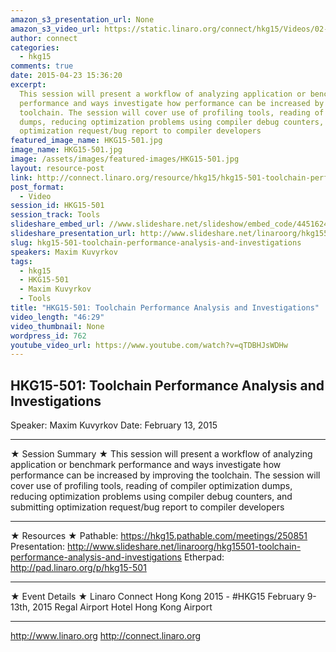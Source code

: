 ```yaml
---
amazon_s3_presentation_url: None
amazon_s3_video_url: https://static.linaro.org/connect/hkg15/Videos/02-13-Friday/160030%20HKG%2015%20501%20Toolchain%20Performance%20analysis%20and%20Investigations.mp4
author: connect
categories:
  - hkg15
comments: true
date: 2015-04-23 15:36:20
excerpt:
  This session will present a workflow of analyzing application or benchmark
  performance and ways investigate how performance can be increased by improving the
  toolchain. The session will cover use of profiling tools, reading of compiler optimization
  dumps, reducing optimization problems using compiler debug counters, and submitting
  optimization request/bug report to compiler developers
featured_image_name: HKG15-501.jpg
image_name: HKG15-501.jpg
image: /assets/images/featured-images/HKG15-501.jpg
layout: resource-post
link: http://connect.linaro.org/resource/hkg15/hkg15-501-toolchain-performance-analysis-and-investigations/
post_format:
  - Video
session_id: HKG15-501
session_track: Tools
slideshare_embed_url: //www.slideshare.net/slideshow/embed_code/44516240
slideshare_presentation_url: http://www.slideshare.net/linaroorg/hkg15501-toolchain-performance-analysis-and-investigations
slug: hkg15-501-toolchain-performance-analysis-and-investigations
speakers: Maxim Kuvyrkov
tags:
  - hkg15
  - HKG15-501
  - Maxim Kuvyrkov
  - Tools
title: "HKG15-501: Toolchain Performance Analysis and Investigations"
video_length: "46:29"
video_thumbnail: None
wordpress_id: 762
youtube_video_url: https://www.youtube.com/watch?v=qTDBHJsWDHw
---
```


## HKG15-501: Toolchain Performance Analysis and Investigations

Speaker: Maxim Kuvyrkov
Date: February 13, 2015

---

★ Session Summary ★
This session will present a workflow of analyzing application or benchmark performance and ways investigate how performance can be increased by improving the toolchain. The session will cover use of profiling tools, reading of compiler optimization dumps, reducing optimization problems using compiler debug counters, and submitting optimization request/bug report to compiler developers

---

★ Resources ★
Pathable: https://hkg15.pathable.com/meetings/250851
Presentation: http://www.slideshare.net/linaroorg/hkg15501-toolchain-performance-analysis-and-investigations
Etherpad: http://pad.linaro.org/p/hkg15-501

---

★ Event Details ★
Linaro Connect Hong Kong 2015 - #HKG15
February 9-13th, 2015
Regal Airport Hotel Hong Kong Airport

---

http://www.linaro.org
http://connect.linaro.org
